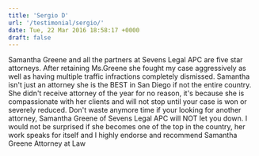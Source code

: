 ```yaml
---
title: 'Sergio D'
url: '/testimonial/sergio/'
date: Tue, 22 Mar 2016 18:58:17 +0000
draft: false
---
```


Samantha Greene and all the partners at Sevens Legal APC are five star attorneys. After retaining Ms.Greene she fought my case aggressively as well as having multiple traffic infractions completely dismissed. Samantha isn't just an attorney she is the BEST in San Diego if not the entire country. She didn't receive attorney of the year for no reason, it's because she is compassionate with her clients and will not stop until your case is won or severely reduced. Don't waste anymore time if your looking for another attorney, Samantha Greene of Sevens Legal APC will NOT let you down. I would not be surprised if she becomes one of the top in the country, her work speaks for itself and I highly endorse and recommend Samantha Greene Attorney at Law